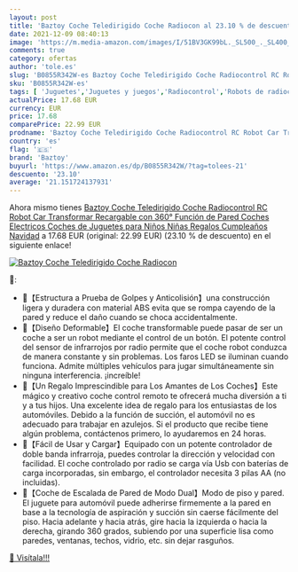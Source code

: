 ```yaml
---
layout: post
title: 'Baztoy Coche Teledirigido Coche Radiocon al 23.10 % de descuento'
date: 2021-12-09 08:40:13
image: 'https://m.media-amazon.com/images/I/51BV3GK99bL._SL500_._SL400_.jpg'
comments: true
category: ofertas
author: 'tole.es'
slug: 'B0855R342W-es Baztoy Coche Teledirigido Coche Radiocontrol RC Robot Car...'
sku: 'B0855R342W-es'
tags: [ 'Juguetes','Juguetes y juegos','Radiocontrol','Robots de radiocontrol','Vehículos de juguete para niños','baztoy','juguetes', ]
actualPrice: 17.68 EUR
currency: EUR
price: 17.68
comparePrice: 22.99 EUR
prodname: 'Baztoy Coche Teledirigido Coche Radiocontrol RC Robot Car Transformar Recargable con 360° Función de Pared Coches Electricos Coches de Juguetes para Niños Niñas Regalos Cumpleaños Navidad'
country: 'es'
flag: '🇪🇸'
brand: 'Baztoy'
buyurl: 'https://www.amazon.es/dp/B0855R342W/?tag=tolees-21'
descuento: '23.10'
average: '21.151724137931'
---
```


Ahora mismo tienes [Baztoy Coche Teledirigido Coche Radiocontrol RC Robot Car Transformar Recargable con 360° Función de Pared Coches Electricos Coches de Juguetes para Niños Niñas Regalos Cumpleaños Navidad](https://www.amazon.es/dp/B0855R342W/?tag=tolees-21) a 17.68 EUR (original: 22.99 EUR) (23.10 %  de descuento) en el siguiente enlace!

[![Baztoy Coche Teledirigido Coche Radiocon](https://m.media-amazon.com/images/I/51BV3GK99bL._SL500_._SL400_.jpg)](https://www.amazon.es/dp/B0855R342W/?tag=tolees-21)

🔎:

- 🚙【Estructura a Prueba de Golpes y Anticolisión】una construcción ligera y duradera con material ABS evita que se rompa cayendo de la pared y reduce el daño cuando se choca accidentalmente.
- 🚙【Diseño Deformable】El coche transformable puede pasar de ser un coche a ser un robot mediante el control de un botón. El potente control del sensor de infrarrojos por radio permite que el coche robot conduzca de manera constante y sin problemas. Los faros LED se iluminan cuando funciona. Admite múltiples vehículos para jugar simultáneamente sin ninguna interferencia. ¡increíble!
- 🚙【Un Regalo Imprescindible para Los Amantes de Los Coches】Este mágico y creativo coche control remoto te ofrecerá mucha diversión a ti y a tus hijos. Una excelente idea de regalo para los entusiastas de los automóviles. Debido a la función de succión, el automóvil no es adecuado para trabajar en azulejos. Si el producto que recibe tiene algún problema, contáctenos primero, lo ayudaremos en 24 horas.
- 🚙【Fácil de Usar y Cargar】Equipado con un potente controlador de doble banda infrarroja, puedes controlar la dirección y velocidad con facilidad. El coche controlado por radio se carga vía Usb con baterías de carga incorporadas, sin embargo, el controlador necesita 3 pilas AA (no incluidas).
- 🚙【Coche de Escalada de Pared de Modo Dual】Modo de piso y pared. El juguete para automóvil puede adherirse firmemente a la pared en base a la tecnología de aspiración y succión sin caerse fácilmente del piso. Hacia adelante y hacia atrás, gire hacia la izquierda o hacia la derecha, girando 360 grados, subiendo por una superficie lisa como paredes, ventanas, techos, vidrio, etc. sin dejar rasguños.

[🛒 Visítala!!!](https://www.amazon.es/dp/B0855R342W/?tag=tolees-21)
